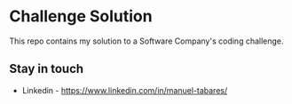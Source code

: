 # Challenge Solution

This repo contains my solution to a Software Company's coding challenge.

## Stay in touch

+ Linkedin - https://www.linkedin.com/in/manuel-tabares/
